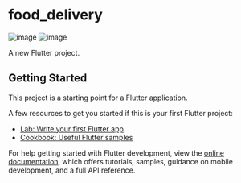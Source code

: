 # food_delivery

![image](https://github.com/user-attachments/assets/74eb6107-0605-4c59-9df3-dde7db659913)
![image](https://github.com/user-attachments/assets/bef51bf5-0010-4dbf-ae82-964e862b2142)


A new Flutter project.

## Getting Started

This project is a starting point for a Flutter application.

A few resources to get you started if this is your first Flutter project:

- [Lab: Write your first Flutter app](https://docs.flutter.dev/get-started/codelab)
- [Cookbook: Useful Flutter samples](https://docs.flutter.dev/cookbook)

For help getting started with Flutter development, view the
[online documentation](https://docs.flutter.dev/), which offers tutorials,
samples, guidance on mobile development, and a full API reference.
